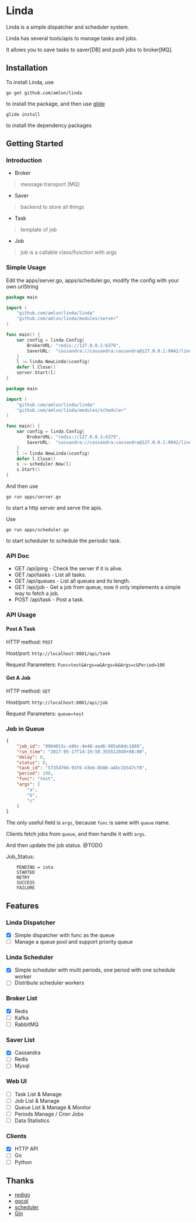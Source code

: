 # Linda

Linda is a simple dispatcher and scheduler system.

Linda has several tools/apis to manage tasks and jobs.

It allows you to save tasks to saver[DB] and push jobs to broker[MQ].

## Installation

To install Linda, use 

`go get github.com/amlun/linda`

to install the package, and then use [glide](https://glide.sh/)

`glide install`

to install the dependency packages

## Getting Started

### Introduction

* Broker
> message transport [MQ]

* Saver
> backend to store all things

* Task
> template of job

* Job
> job is a callable class/function with args 


### Simple Usage

Edit the apps/server.go, apps/scheduler.go, modify the config with your own urlString

```go
package main

import (
	"github.com/amlun/linda/linda"
	"github.com/amlun/linda/modules/server"
)

func main() {
	var config = linda.Config{
		BrokerURL: "redis://127.0.0.1:6379",
		SaverURL:  "cassandra://cassandra:cassandra@127.0.0.1:9042/linda",
	}
	l := linda.NewLinda(&config)
	defer l.Close()
	server.Start(l)
}
```

```go
package main

import (
	"github.com/amlun/linda/linda"
	"github.com/amlun/linda/modules/scheduler"
)

func main() {
	var config = linda.Config{
		BrokerURL: "redis://127.0.0.1:6379",
		SaverURL:  "cassandra://cassandra:cassandra@127.0.0.1:9042/linda",
	}
	l := linda.NewLinda(&config)
	defer l.Close()
	s := scheduler.New(l)
	s.Start()
}

```

And then use

`go run apps/server.go`

to start a http server and serve the apis.

Use

`go run apps/scheduler.go`

to start scheduler to schedule the periodic task.


### API Doc

 * GET /api/ping - Check the server if it is alive.
 * GET /api/tasks - List all tasks.
 * GET /api/queues - List all queues and its length.
 * GET /api/job - Get a job from queue, now it only implements a simple way to fetch a job.
 * POST /api/task - Post a task.
 
### API Usage 

#### Post A Task
HTTP method: `POST`

Host/port: `http://localhost:8081/api/task`

Request Parameters: `Func=test&Args=a&Args=b&Args=c&Period=100`

#### Get A Job
HTTP method: `GET`

Host/port: `http://localhost:8081/api/job`

Request Parameters: `queue=test`

### Job in Queue

```json
{
    "job_id": "9964015c-a96c-4e48-aad6-985ab8dc1888",
    "run_time": "2017-05-17T14:19:50.355512848+08:00",
    "delay": 0,
    "status": 0,
    "task_id": "57354766-93f6-43eb-8b86-a4bc2b547cf8",
    "period": 100,
    "func": "test",
    "args": [
        "a",
        "b",
        "c"
    ]
}
```
The only useful field is `args`, because `func` is same with `queue` name.

Clients fetch jobs from `queue`, and then handle it with `args`.

And then update the job status. @TODO

Job_Status:

```
	PENDING = iota
	STARTED 
	RETRY   
	SUCCESS 
	FAILURE 
```

## Features

### Linda Dispatcher

 - [x] Simple dispatcher with func as the queue
 - [ ] Manage a queue pool and support priority queue
 
### Linda Scheduler

 - [x] Simple scheduler with multi periods, one period with one schedule worker
 - [ ] Distribute scheduler workers

### Broker List

 - [x] Redis
 - [ ] Kafka
 - [ ] RabbitMQ

### Saver List

 - [x] Cassandra
 - [ ] Redis
 - [ ] Mysql
 
### Web UI

 - [ ] Task List & Manage
 - [ ] Job List & Manage
 - [ ] Queue List & Manage & Monitor
 - [ ] Periods Manage / Cron Jobs
 - [ ] Data Statistics
 
### Clients
 - [x] HTTP API
 - [ ] Go
 - [ ] Python
 
## Thanks

* [redigo](https://github.com/garyburd/redigo)
* [gocql](https://github.com/gocql/gocql)
* [scheduler](https://github.com/carlescere/scheduler)
* [Gin](https://github.com/gin-gonic/gin)